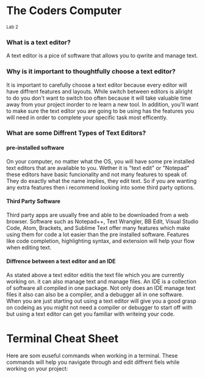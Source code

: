 # The Coders Computer
<sup>Lab 2</sup>

### What is a text editor?

A text editor is a pice of software that allows you to qwrite and manage text.

### Why is it important to thoughtfully choose a text editor?

It is important to carefully choose a text editor because every editor will have diffrent features and layouts. While switch between editors is aliright to do you don't want to switch too often because it will take valuable time 
away from your project inorder to re learn a new tool. In addition, you'll want to make sure the text editor you are going to be using has the features you will need in order to complete your specific task most efficently.

### What are some Diffrent Types of Text Editors?

#### pre-installed software
On your computer, no matter what the OS, you will have some pre installed text editors that are available to you.
Wether it is "text edit" or "Notepad" these editors have basic funcionality and not many features to speak of. They do exactly what the name implies, they edit text.
So if you are wanting any extra features then i recommend looking into some third party options.

#### Third Party Software
Third party apps are usually free and able to be downloaded from a web browser. Software such as Notepad++, Text Wrangler, BB Edit, Visual Studio Code, Atom,
Brackets, and Sublime Text offer many features which make using them for code a lot easier than the pre installed software. Features like code completion, highlighting syntax, and extension will help your flow when editing text.

#### Diffrence between a text editor and an IDE
As stated above a text editor editis the text file which you are currently working on. it can also manage text and manage files. An IDE is a collection of software all compiled in one package. Not only does an IDE manage text files it also can also be a compiler, and a debugger all in one software. 
When you are just starting out using a text editor will give you a good grasp on codeing as you might not need a compiler or debugger to start off with but using a text editor can get you familiar with writeing your code.

# Terminal Cheat Sheet

Here are som euseful commands when working in a terminal. These commands will help you navigate through and edit diffrent fiels while working on your project:
